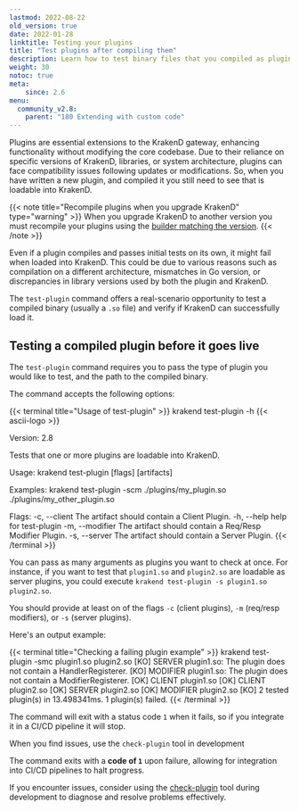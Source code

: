 ```yaml
---
lastmod: 2022-08-22
old_version: true
date: 2022-01-28
linktitle: Testing your plugins
title: "Test plugins after compiling them"
description: Learn how to test binary files that you compiled as plugins by loading them to KrakenD and test their behavior before you deploy them to production.
weight: 30
notoc: true
meta:
    since: 2.6
menu:
  community_v2.8:
    parent: "180 Extending with custom code"
---
```

Plugins are essential extensions to the KrakenD gateway, enhancing functionality without modifying the core codebase. Due to their reliance on specific versions of KrakenD, libraries, or system architecture, plugins can face compatibility issues following updates or modifications. So, when you have written a new plugin, and compiled it you still need to see that is loadable into KrakenD.

{{< note title="Recompile plugins when you upgrade KrakenD" type="warning" >}}
When you upgrade KrakenD to another version you must recompile your plugins using the [builder matching the version](/docs/v2.8/extending/writing-plugins/#plugin-builder).
{{< /note >}}

Even if a plugin compiles and passes initial tests on its own, it might fail when loaded into KrakenD. This could be due to various reasons such as compilation on a different architecture, mismatches in Go version, or discrepancies in library versions used by both the plugin and KrakenD.


The `test-plugin` command offers a real-scenario opportunity to test a compiled binary (usually a `.so` file) and verify if KrakenD can successfully load it.

## Testing a compiled plugin before it goes live
The `test-plugin` command requires you to pass the type of plugin you would like to test, and the path to the compiled binary.

The command accepts the following options:

{{< terminal title="Usage of test-plugin" >}}
krakend test-plugin -h
{{< ascii-logo >}}

Version: 2.8

Tests that one or more plugins are loadable into KrakenD.

Usage:
  krakend test-plugin [flags] [artifacts]

Examples:
krakend test-plugin -scm ./plugins/my_plugin.so ./plugins/my_other_plugin.so

Flags:
  -c, --client     The artifact should contain a Client Plugin.
  -h, --help       help for test-plugin
  -m, --modifier   The artifact should contain a Req/Resp Modifier Plugin.
  -s, --server     The artifact should contain a Server Plugin.
{{< /terminal >}}

You can pass as many arguments as plugins you want to check at once. For instance, if you want to test that `plugin1.so` and `plugin2.so` are loadable as server plugins, you could execute `krakend test-plugin -s plugin1.so plugin2.so`.

You should provide at least on of the flags `-c` (client plugins), `-m` (req/resp modifiers), or `-s` (server plugins).

Here's an output example:

{{< terminal title="Checking a failing plugin example" >}}
krakend test-plugin -smc plugin1.so plugin2.so
[KO] SERVER	    plugin1.so: The plugin does not contain a HandlerRegisterer.
[KO] MODIFIER   plugin1.so: The plugin does not contain a ModifierRegisterer.
[OK] CLIENT     plugin1.so
[OK] CLIENT     plugin2.so
[OK] SERVER     plugin2.so
[OK] MODIFIER   plugin2.so
[KO] 2 tested plugin(s) in 13.498341ms.
1 plugin(s) failed.
{{< /terminal >}}

The command will exit with a status code `1` when it fails, so if you integrate it in a CI/CD pipeline it will stop.

When you find issues, use the `check-plugin` tool in development

The command exits with a **code of `1`** upon failure, allowing for integration into CI/CD pipelines to halt progress.

If you encounter issues, consider using the [check-plugin](/docs/v2.8/extending/check-plugin/) tool during development to diagnose and resolve problems effectively.